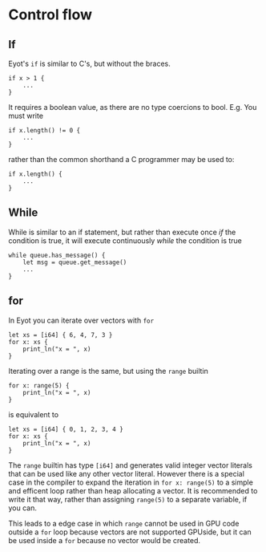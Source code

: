 # Control flow

## If

Eyot's `if` is similar to C's, but without the braces.

```
if x > 1 {
    ...
}
```

It requires a boolean value, as there are no type coercions to bool. E.g. You must write

```
if x.length() != 0 {
    ...
}
```

rather than the common shorthand a C programmer may be used to:

```
if x.length() {
    ...
}
```

## While

While is similar to an if statement, but rather than execute once *if* the condition is true, it will execute continuously *while* the condition is true

```
while queue.has_message() {
    let msg = queue.get_message()
    ...
}
```

## for

In Eyot you can iterate over vectors with `for`

```
let xs = [i64] { 6, 4, 7, 3 }
for x: xs {
    print_ln("x = ", x)
}
```

Iterating over a range is the same, but using the `range` builtin

```
for x: range(5) {
    print_ln("x = ", x)
}
```

is equivalent to

```
let xs = [i64] { 0, 1, 2, 3, 4 }
for x: xs {
    print_ln("x = ", x)
}
```

The `range` builtin has type `[i64]` and generates valid integer vector literals that can be used like any other vector literal.
However there is a special case in the compiler to expand the iteration in `for x: range(5)` to a simple and efficent loop rather than heap allocating a vector.
It is recommended to write it that way, rather than assigning `range(5)` to a separate variable, if you can.

This leads to a edge case in which `range` cannot be used in GPU code outside a `for` loop because vectors are not supported GPUside, but it can be used inside a `for` because no vector would be created.

